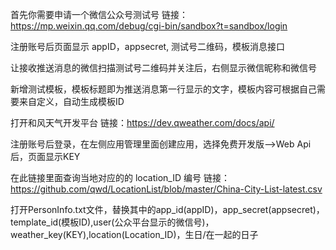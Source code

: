 首先你需要申请一个微信公众号测试号 链接：https://mp.weixin.qq.com/debug/cgi-bin/sandbox?t=sandbox/login

注册账号后页面显示 appID，appsecret, 测试号二维码，模板消息接口

让接收推送消息的微信扫描测试号二维码并关注后，右侧显示微信昵称和微信号

新增测试模板，模板标题即为推送消息第一行显示的文字，模板内容可根据自己需要来自定义，自动生成模板ID

打开和风天气开发平台 链接：https://dev.qweather.com/docs/api/

注册账号后登录，在左侧应用管理里面创建应用，选择免费开发版-->Web Api 后，页面显示KEY

在此链接里面查询当地对应的的 location_ID 编号 链接：https://github.com/qwd/LocationList/blob/master/China-City-List-latest.csv

打开PersonInfo.txt文件，替换其中的app_id(appID)，app_secret(appsecret)，template_id(模板ID),user(公众平台显示的微信号)，weather_key(KEY),location(Location_ID)，生日/在一起的日子
